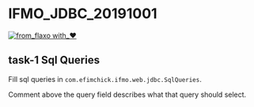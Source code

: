 # IFMO_JDBC_20191001
[![from_flaxo with_♥](https://img.shields.io/badge/from_flaxo-with_♥-blue.svg)](https://github.com/tcibinan/flaxo)

## task-1 Sql Queries
Fill sql queries in `com.efimchick.ifmo.web.jdbc.SqlQueries`.

Comment above the query field describes what that query should select. 
 